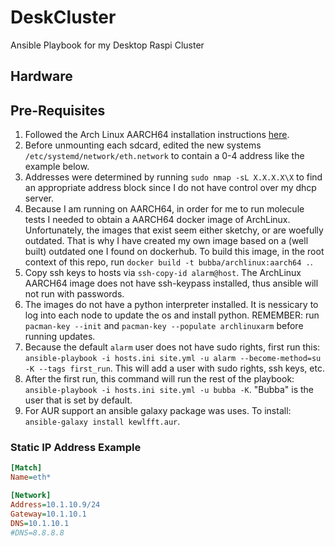 # DeskCluster

Ansible Playbook for my Desktop Raspi Cluster

## Hardware

## Pre-Requisites

1. Followed the Arch Linux AARCH64 installation instructions [here](https://archlinuxarm.org/platforms/armv8/broadcom/raspberry-pi-4).
2. Before unmounting each sdcard, edited the new systems
  `/etc/systemd/network/eth.network` to contain a 0-4 address like the example below.
3. Addresses were determined by running `sudo nmap -sL X.X.X.X\X`
  to find an appropriate address block since I do not have control over my dhcp server.
4. Because I am running on AARCH64, in order for me to run molecule tests
  I needed to obtain a AARCH64 docker image of ArchLinux. Unfortunately, the images
  that exist seem either sketchy, or are woefully outdated. That is why I have
  created my own image based on a (well built) outdated one I found on
  dockerhub. To build this image, in the root context of this repo,
  run `docker build -t bubba/archlinux:aarch64 .`.
5. Copy ssh keys to hosts via `ssh-copy-id alarm@host`. The ArchLinux AARCH64
  image does not have ssh-keypass installed, thus ansible will not run with passwords.
6. The images do not have a python interpreter installed. It is nessicary to
  log into each node to update the os and install python. REMEMBER: run
  `pacman-key --init` and `pacman-key --populate archlinuxarm` before running updates.
7. Because the default `alarm` user does not have sudo rights, first run
  this: `ansible-playbook -i hosts.ini site.yml -u alarm --become-method=su -K
  --tags first_run`.
  This will add a user with sudo rights, ssh keys, etc.
8. After the first run, this command will run the rest of the playbook:
  `ansible-playbook -i hosts.ini site.yml -u bubba -K`. "Bubba" is the user
  that is set by default.
9. For AUR support an ansible galaxy package was uses. To install:
  `ansible-galaxy install kewlfft.aur`.

### Static IP Address Example

```ini
[Match]
Name=eth*

[Network]
Address=10.1.10.9/24
Gateway=10.1.10.1
DNS=10.1.10.1
#DNS=8.8.8.8
```
